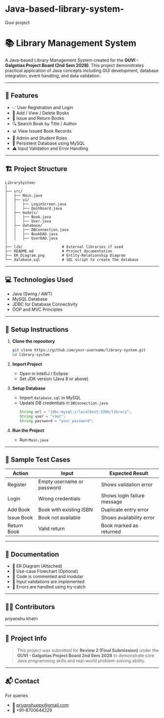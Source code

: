 # Java-based-library-system-
Guvi project
# 📚 Library Management System

A Java-based Library Management System created for the **GUVI - Galgotias Project Board (2nd Sem 2028)**. This project demonstrates practical application of Java concepts including GUI development, database integration, event handling, and data validation.

---

## 🚀 Features

- ✅ User Registration and Login
- 📖 Add / View / Delete Books
- 🔁 Issue and Return Books
- 🔍 Search Book by Title / Author
- 📊 View Issued Book Records
- 🔐 Admin and Student Roles
- 💾 Persistent Database using MySQL
- ⚠️ Input Validation and Error Handling

---

## 🏗️ Project Structure

```
LibrarySystem/
│
├── src/
│   ├── Main.java
│   ├── ui/
│   │   ├── LoginScreen.java
│   │   ├── Dashboard.java
│   ├── models/
│   │   ├── Book.java
│   │   ├── User.java
│   ├── database/
│   │   ├── DBConnection.java
│   │   ├── BookDAO.java
│   │   ├── UserDAO.java
│
├── lib/                  # External libraries if used
├── README.md             # Project documentation
├── ER_Diagram.png        # Entity-Relationship Diagram
└── database.sql          # SQL script to create the database
```

---

## 💻 Technologies Used

- Java (Swing / AWT)
- MySQL Database
- JDBC for Database Connectivity
- OOP and MVC Principles

---

## 🔧 Setup Instructions

1. **Clone the repository**
   ```bash
   git clone https://github.com/your-username/library-system.git
   cd library-system
   ```

2. **Import Project**
   - Open in IntelliJ / Eclipse
   - Set JDK version (Java 8 or above)

3. **Setup Database**
   - Import `database.sql` in MySQL
   - Update DB credentials in `DBConnection.java`
     ```java
     String url = "jdbc:mysql://localhost:3306/library";
     String user = "root";
     String password = "your_password";
     ```

4. **Run the Project**
   - Run `Main.java`

---

## 🧪 Sample Test Cases

| Action         | Input                          | Expected Result              |
|----------------|--------------------------------|------------------------------|
| Register       | Empty username or password     | Shows validation error       |
| Login          | Wrong credentials              | Shows login failure message  |
| Add Book       | Book with existing ISBN        | Duplicate entry error        |
| Issue Book     | Book not available             | Shows availability error     |
| Return Book    | Valid return                   | Book marked as returned      |

---

## 📝 Documentation

- 📄 ER Diagram (Attached)
- 🔁 Use-case Flowchart (Optional)
- 📘 Code is commented and modular
- 🔐 Input validations are implemented
- 🔧 Errors are handled using try-catch
---

## 🧑‍💻 Contributors
priyanshu khatri

---

## 📌 Project Info

> This project was submitted for **Review 2 (Final Submission)** under the **GUVI - Galgotias Project Board 2nd Sem 2028** to demonstrate core Java programming skills and real-world problem-solving ability.

---

## 📬 Contact
For queries 
- 📧 priyanshuppx@gmail.com
- 📱 +91-8700644229

